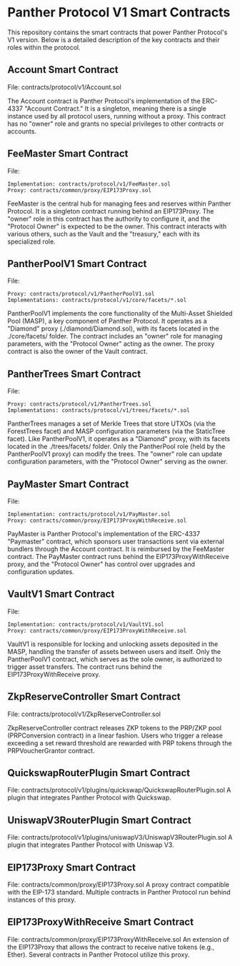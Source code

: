 # Panther Protocol V1 Smart Contracts

This repository contains the smart contracts that power Panther Protocol's V1 version. Below is a detailed description of the key contracts and their roles within the protocol.

## Account Smart Contract

File: contracts/protocol/v1/Account.sol

The Account contract is Panther Protocol's implementation of the ERC-4337 "Account Contract." It is a singleton, meaning there is a single instance used by all protocol users, running without a proxy. This contract has no "owner" role and grants no special privileges to other contracts or accounts.

## FeeMaster Smart Contract

File:

    Implementation: contracts/protocol/v1/FeeMaster.sol
    Proxy: contracts/common/proxy/EIP173Proxy.sol

FeeMaster is the central hub for managing fees and reserves within Panther Protocol. It is a singleton contract running behind an EIP173Proxy. The "owner" role in this contract has the authority to configure it, and the "Protocol Owner" is expected to be the owner. This contract interacts with various others, such as the Vault and the "treasury," each with its specialized role.

## PantherPoolV1 Smart Contract

File:

    Proxy: contracts/protocol/v1/PantherPoolV1.sol
    Implementations: contracts/protocol/v1/core/facets/*.sol

PantherPoolV1 implements the core functionality of the Multi-Asset Shielded Pool (MASP), a key component of Panther Protocol. It operates as a "Diamond" proxy (./diamond/Diamond.sol), with its facets located in the ./core/facets/ folder. The contract includes an "owner" role for managing parameters, with the "Protocol Owner" acting as the owner. The proxy contract is also the owner of the Vault contract.

## PantherTrees Smart Contract

File:

    Proxy: contracts/protocol/v1/PantherTrees.sol
    Implementations: contracts/protocol/v1/trees/facets/*.sol

PantherTrees manages a set of Merkle Trees that store UTXOs (via the ForestTrees facet) and MASP configuration parameters (via the StaticTree facet). Like PantherPoolV1, it operates as a "Diamond" proxy, with its facets located in the ./trees/facets/ folder. Only the PantherPool role (held by the PantherPoolV1 proxy) can modify the trees. The "owner" role can update configuration parameters, with the "Protocol Owner" serving as the owner.

## PayMaster Smart Contract

File:

    Implementation: contracts/protocol/v1/PayMaster.sol
    Proxy: contracts/common/proxy/EIP173ProxyWithReceive.sol

PayMaster is Panther Protocol's implementation of the ERC-4337 "Paymaster" contract, which sponsors user transactions sent via external bundlers through the Account contract. It is reimbursed by the FeeMaster contract. The PayMaster contract runs behind the EIP173ProxyWithReceive proxy, and the "Protocol Owner" has control over upgrades and configuration updates.

## VaultV1 Smart Contract

File:

    Implementation: contracts/protocol/v1/VaultV1.sol
    Proxy: contracts/common/proxy/EIP173ProxyWithReceive.sol

VaultV1 is responsible for locking and unlocking assets deposited in the MASP, handling the transfer of assets between users and itself. Only the PantherPoolV1 contract, which serves as the sole owner, is authorized to trigger asset transfers. The contract runs behind the EIP173ProxyWithReceive proxy.

## ZkpReserveController Smart Contract

File: contracts/protocol/v1/ZkpReserveController.sol

ZkpReserveController contract releases ZKP tokens to the PRP/ZKP pool (PRPConversion contract) in a linear fashion. Users who trigger a release exceeding a set reward threshold are rewarded with PRP tokens through the PRPVoucherGrantor contract.

## QuickswapRouterPlugin Smart Contract

File: contracts/protocol/v1/plugins/quickswap/QuickswapRouterPlugin.sol
A plugin that integrates Panther Protocol with Quickswap.

## UniswapV3RouterPlugin Smart Contract

File: contracts/protocol/v1/plugins/uniswapV3/UniswapV3RouterPlugin.sol
A plugin that integrates Panther Protocol with Uniswap V3.

## EIP173Proxy Smart Contract

File: contracts/common/proxy/EIP173Proxy.sol
A proxy contract compatible with the EIP-173 standard. Multiple contracts in Panther Protocol run behind instances of this proxy.

## EIP173ProxyWithReceive Smart Contract

File: contracts/common/proxy/EIP173ProxyWithReceive.sol
An extension of the EIP173Proxy that allows the contract to receive native tokens (e.g., Ether). Several contracts in Panther Protocol utilize this proxy.

